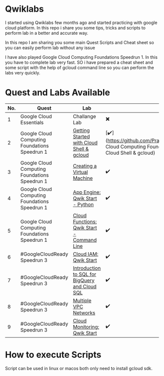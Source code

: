 # Qwiklabs
I started using Qwiklabs few months ago and started practicing with google cloud platform. In this repo i share you some tips, tricks and scripts to perform lab in a better and accurate way.

In this repo I am sharing you some main Quest Scripts and Cheat sheet so you can easily perform lab without any issue

I have also played Google Cloud Computing Foundations Speedrun 1. In this you have to complete lab very fast. SO i have prepared a cheat sheet and some script with the help of gcloud command line so you can perform the labs very quickly.


# Quest and Labs Available

 | No. | Quest | Lab | Scripts | Commands |
 | --- | ----- | --- | ------- | -------- | 
 | 1 | Google Cloud Essentials | Challange Lab | :heavy_multiplication_x: | :heavy_check_mark: |
 | 2 | Google Cloud Computing Foundations Speedrun 1 | [Getting Started with Cloud Shell & gcloud](https://www.qwiklabs.com/focuses/563?parent=catalog) | [:heavy_check_mark:](https://github.com/PradyumnaKrishna/Qwiklabs/tree/master/Google Cloud Computing Foundations Speedrun 1/Getting Started with Cloud Shell & gcloud) | :heavy_check_mark: |
 | 3 | Google Cloud Computing Foundations Speedrun 1 | [Creating a Virtual Machine](https://www.qwiklabs.com/focuses/3563?parent=catalog) | :heavy_check_mark: | :heavy_check_mark: |
 | 4 | Google Cloud Computing Foundations Speedrun 1 | [App Engine: Qwik Start - Python](https://www.qwiklabs.com/focuses/1014?parent=catalog)  | :heavy_check_mark: | :heavy_check_mark: |
 | 5 | Google Cloud Computing Foundations Speedrun 1 | [Cloud Functions: Qwik Start - Command Line](https://www.qwiklabs.com/focuses/916?parent=catalog) | :heavy_check_mark: | :heavy_check_mark: |
 | 6 | #GoogleCloudReady Speedrun 3 | [Cloud IAM: Qwik Start](https://www.qwiklabs.com/focuses/551?parent=catalog) | :heavy_check_mark: | :heavy_multiplication_x: |
 | 7 | #GoogleCloudReady Speedrun 3 | [Introduction to SQL for BigQuery and Cloud SQL](https://www.qwiklabs.com/focuses/2802?parent=catalog) | :heavy_check_mark: | :heavy_multiplication_x: |
 | 8 | #GoogleCloudReady Speedrun 3 | [Multiple VPC Networks](https://www.qwiklabs.com/focuses/1230?parent=catalog) | :heavy_check_mark: | :heavy_multiplication_x: |
 | 9 | #GoogleCloudReady Speedrun 3 | [Cloud Monitoring: Qwik Start](https://www.qwiklabs.com/focuses/10599?parent=catalog) | :heavy_check_mark: | :heavy_multiplication_x: |

# How to execute Scripts
Script can be used in linux or macos both only need to install gcloud sdk.
